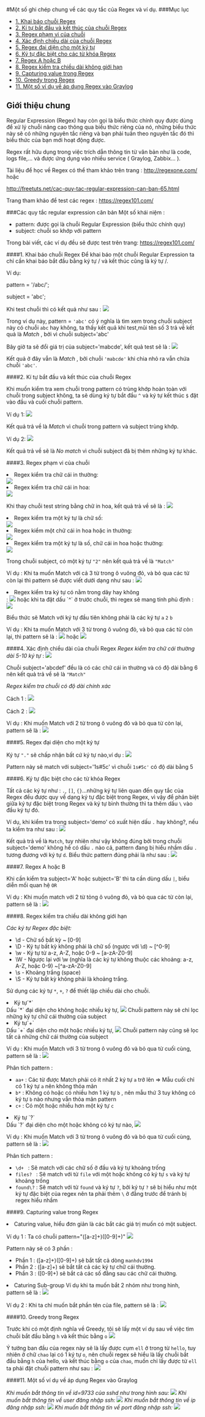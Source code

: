 #Một số ghi chép chung về các quy tắc của Regex và ví dụ.
###Mục lục
 - [1. Khai báo chuỗi Regex](#1)
 - [2. Kí tự bắt đầu và kết thúc của chuỗi Regex](#2)
 - [3. Regex phạm vi của chuỗi](#3)
 - [4. Xác định chiều dài của chuỗi Regex](#4)
 - [5. Regex đại diện cho một ký tự](#5)
 - [6. Ký tự đặc biệt cho các từ khóa Regex](#6)
 - [7. Regex A hoặc B](#7)
 - [8.  Regex kiểm tra chiều dài không giới hạn](#8)
 - [9. Capturing value trong Regex](#9)
 - [10. Greedy trong Regex](#10)
 - [11. Một số ví dụ về áp dụng Regex vào Graylog](#11)
## Giới thiệu chung
Regular Expression (Regex) hay còn gọi là biểu thức chính quy được dùng để xử lý chuỗi nâng cao thông qua biểu thức riêng của nó, những biểu thức này sẽ có những nguyên tắc riêng và bạn phải tuân theo nguyên tắc đó thì biểu thức của bạn mới hoạt động được. 

Regex rất hữu dụng trong việc trích dẫn thông tin từ văn bản như là code, logs file,... và được ứng dụng
vào nhiều service ( Graylog, Zabbix... ).

Tài liệu để học về Regex có thể tham khảo trên trang : http://regexone.com/ hoặc

http://freetuts.net/cac-quy-tac-regular-expression-can-ban-65.html

Trang tham khảo để test các regex : https://regex101.com/ 

###Các quy tắc regular expression căn bản
 Một số khái niệm : 
 -  pattern: được gọi là chuỗi Regular Expression (biểu thức chính quy)
 -  subject: chuỗi so khớp với pattern
 
 Trong bài viết, các ví dụ đều sẽ được test trên trang: https://regex101.com/ 

<a name="1"></a>
####1. Khai báo chuỗi Regex
 Để khai báo một chuỗi Regular Expression ta chỉ cần khai báo bắt đầu bằng ký tự / và kết thúc cũng là ký tự /.
 
 Ví dụ: 
 
pattern = '/abc/';
 
subject = 'abc';

Khi test chuỗi thì có kết quả như sau : <img src="http://i.imgur.com/UImXGkP.png">

Trong ví dụ này, pattern = `'abc'` có ý nghĩa là tìm xem trong chuỗi subject này có chuỗi `abc` hay không, ta thấy kết quả khi test,mũi tên số 3 trả về kết quả là *Match* , bởi vì chuỗi subject='abc'

Bây giờ ta sẽ đổi giá trị của subject='mabcde', kết quả test sẽ là : <img src="http://i.imgur.com/r28t9ZS.png">

Kết quả ở đây vẫn là *Match* , bởi chuỗi `'mabcde'` khi chia nhỏ ra vẫn chứa chuỗi `'abc'`.

<a name="2"></a>
####2. Kí tự bắt đầu và kết thúc của chuỗi Regex

Khi muốn kiểm tra xem chuỗi trong pattern có trùng khớp hoàn toàn với chuỗi trong subject không, ta sẽ dùng ký tự bắt đầu `^` và ký tự kết thúc `$` đặt vào đầu và cuối chuỗi pattern.

Ví dụ 1: <img src="http://i.imgur.com/TwadzCF.png">

Kết quả trả về là *Match* vì chuỗi trong pattern và subject trùng khớp. 

Ví dụ 2: <img src="http://i.imgur.com/ZL9AAYO.png">

Kết quả trả về sẽ là *No match* vì chuỗi subject đã bị thêm những ký tự khác.

<a name="3"></a>
####3. Regex phạm vi của chuỗi

  <li>Regex kiểm tra chữ cái in thường:</li> <img src="http://i.imgur.com/mk29XdZ.png">
  
  <li>Regex kiểm tra chữ cái in hoa:</li> <img src="http://i.imgur.com/exTIDyY.png">
  
   Khi thay chuỗi test string bằng chữ in hoa, kết quả trả về sẽ là : <img src="http://i.imgur.com/exTIDyY.png">
  
  <li>Regex kiểm tra một ký tự là chữ số: </li> <img src="http://i.imgur.com/80g4xwk.png">
  
  <li>Regex kiểm một chữ cái in hoa hoặc in thường:</li>  <img src="http://i.imgur.com/ERwSx6S.png">
  
  <li>Regex kiểm tra một ký tự là số, chữ cái in hoa hoặc thường:</li>  <img src="http://i.imgur.com/nKhBbUn.png">
  
  Trong chuỗi subject, có một ký tự `"2"` nên kết quả trả về là `"Match"`
  
  Ví dụ : Khi ta muốn Match với cả 3 từ trong ô vuông đỏ, và bỏ qua các từ còn lại thì pattern sẽ được viết dưới dạng như sau : <img src="http://i.imgur.com/yne1i6K.png">
  
   <li>Regex kiểm tra ký tự có nằm trong dãy hay không</li> : <img src="http://i.imgur.com/DhkxgNN.png">
   hoặc khi ta đặt dấu `^` ở trước chuỗi, thì regex sẽ mang tính phủ định : <img src="http://i.imgur.com/MniYaOZ.png">
   
   Biểu thức sẽ Match với ký tự đầu tiên không phải là các ký tự `a` `2` `b`
   
  Ví dụ : Khi ta muốn Match với 3 từ trong ô vuông đỏ, và bỏ qua các từ còn lại, thì pattern sẽ là : <img src="http://i.imgur.com/0XHuq2y.png"> hoặc <img src="http://i.imgur.com/rtI25iB.png">
 
<a name="4"></a> 
####4. Xác định chiều dài của chuỗi Regex
 *Regex kiểm tra chữ cái thường dài 5-10 ký tự* : <img src="http://i.imgur.com/fSr3fBF.png">
 
 Chuỗi subject='abcdef' đều là có các chữ cái in thường và có độ dài bằng 6 nên kết quả trả về sẽ là `"Match"`
 
 *Regex kiểm tra chuỗi có độ dài chính xác*
 
 Cách 1 : <img src="http://i.imgur.com/cWVfGSN.png">
 
 Cách 2 : <img src="http://i.imgur.com/dNTPmEy.png">
 
 Ví dụ : Khi muốn Match với 2 từ trong ô vuông đỏ và bỏ qua từ còn lại, pattern sẽ là : <img src="http://i.imgur.com/IV97Kss.png">

<a name="5"></a>
####5. Regex đại diện cho một ký tự

Ký tự `"."` sẽ chấp nhận bất cứ ký tự nào,ví dụ : <img src="http://i.imgur.com/gGczvju.png">

Pattern này sẽ match với subject='1s#5c' vì chuỗi `1s#5c'` có độ dài bằng 5

<a name="6"></a>
####6. Ký tự đặc biệt cho các từ khóa Regex

Tất cả các ký tự như : `.`, `[]`, `{}`...những ký tự liên quan đến quy tắc của Regex đều được quy về dạng ký tự đặc biệt trong Regex, vì vậy để phân biệt giữa ký tự đặc biệt trong Regex và ký tự bình thường thì ta thêm dấu `\` vào đầu ký tự đó.

Ví dụ, khi kiểm tra trong subject='demo' có xuất hiện dấu `.` hay không?, nếu ta kiểm tra như sau : <img src="http://i.imgur.com/MeVYA6f.png">

Kết quả trả về là `Match`, tuy nhiên như vậy không đúng bởi trong chuỗi subject='demo' không hề có dấu `.` nào cả, pattern đang bị hiểu nhầm dấu `.` tương đương với ký tự `d`. Biểu thức pattern đúng phải là như sau : <img src="http://i.imgur.com/vCtVAHB.png">

<a name="7"></a>
####7. Regex A hoặc B

Khi cần kiểm tra subject='A' hoặc subject='B' thì ta cần dùng dấu `|`, biểu diễn mối quan hệ `OR`

Ví dụ : Khi muốn match với 2 từ tỏng ô vuông đỏ, và bỏ qua các từ còn lại, pattern sẽ là : <img src="http://i.imgur.com/BrGwkeR.png">

<a name="8"></a>
####8.  Regex kiểm tra chiều dài không giới hạn

*Các ký tự Regex đặc biệt:*

 - \d - Chữ số bất kỳ ~ [0-9]
 - \D - Ký tự bất kỳ không phải là chữ số (ngược với \d) ~ [^0-9]
 - \w - Ký tự từ a-z, A-Z, hoặc 0-9 ~ [a-zA-Z0-9]
 - \W - Ngược lại với \w (nghĩa là các ký tự không thuộc các khoảng: a-z, A-Z, hoặc 0-9) ~[^a-zA-Z0-9]
 - \s - Khoảng trắng (space)
 - \S - Ký tự bất kỳ không phải là khoảng trắng.

Sử dụng các ký tự `*`, `+`, `?` để thiết lập chiều dài cho chuỗi.

<li>Ký tự`*`</li>
Dấu `*` đại diện cho không hoặc nhiều ký tự, <img src="http://i.imgur.com/zOc8llE.png">
Chuỗi pattern này sẽ chỉ lọc những ký tự chữ cái thường của subject
<li>Ký tự`+`</li>
Dấu `+` đại diện cho một hoặc nhiều ký tự, <img src="http://i.imgur.com/kT46NnL.png">
Chuỗi pattern này cũng sẽ lọc tất cả những chữ cái thường của subject

Ví dụ : Khi muốn Match với 3 từ trong ô vuông đỏ và bỏ qua từ cuối cùng, pattern sẽ là : <img src="http://i.imgur.com/IhDbpPy.png">

Phân tích pattern : 
 - `aa+` : Các từ được Match phải có ít nhất 2 ký tự `a` trở lên => Mẫu cuối chỉ có 1 ký tự `a` nên không thỏa mãn
 - `b*`  : Không có hoặc có nhiều hơn 1 ký tự `b` , nên mẫu thứ 3 tuy không có ký tự `b` nào nhưng vẫn thỏa mãn pattern
 - `c+`  : Có một hoặc nhiều hơn một ký tự `c`
<li>Ký tự `?` </li>
Dấu `?` đại diện cho một hoặc không có ký tự nào, <img src="http://i.imgur.com/Ri9zWZk.png">

Ví dụ : Khi muốn Match với 3 từ trong ô vuông đỏ và bỏ qua từ cuối cùng, pattern sẽ là : <img src="http://i.imgur.com/BjODc7m.png">

Phân tích pattern : 
 - `\d+ `    : Sẽ match với các chữ số ở đầu và ký tự khoảng trống ` `
 - `files? ` : Sẽ match với từ `file` với một hoặc không có ký tự `s` và ký tự khoảng trống ` `
 - `found\?`  : Sẽ match với từ `found` và ký tự `?`, bởi ký tự `?` sẽ bị hiểu như một ký tự đặc biệt của regex nên ta phải thêm `\` ở đằng trước để tránh bị regex hiểu nhầm

<a name="9"></a>
####9. Capturing value trong Regex

<li>Caturing value, hiểu đơn giản là các bắt các giá trị muốn có một subject.</li>

Ví dụ 1 : Ta có chuỗi pattern="([a-z]+)([0-9]+)" 
<img src="http://i.imgur.com/8JB7spj.png"> 

Pattern này sẽ có 3 phần : 
 - Phần 1 : ([a-z]+)([0-9]+) sẽ bắt tất cả dòng `manhdv1994`
 - Phần 2 : ([a-z]+) sẽ bắt tất cả các ký tự chữ cái thường.
 - Phần 3 : ([0-9]+) sẽ bắt cả các số đằng sau các chữ cái thường.
 <li> Caturing Sub-group 
Ví dụ khi ta muốn bắt 2 nhóm như trong hình, pattern sẽ là : <img src="http://i.imgur.com/ZWlxqcY.png">
 
Ví dụ 2 : Khi ta chỉ muốn bắt phần tên của file, pattern sẽ là : <img src="http://i.imgur.com/thIxT7B.png">

<a name="10"></a>
####10. Greedy trong Regex

Trước khi có một định nghĩa về Greedy, tôi sẽ lấy một ví dụ sau về việc tìm chuỗi bắt đầu bằng `h` và kết thúc bằng `o`
<img src="http://i.imgur.com/akD4IWH.png">

Ý tưởng ban đầu của regex này sẽ là lấy được cụm `ell` ở trong từ `hello`, tuy nhiên ở chữ `chao` lại có 1 ký tự `o`, nên chuỗi regex sẽ hiểu là lấy chuỗi bắt đầu bằng `h` của hello, và kết thúc bằng `o` của `chao`, muốn chỉ lấy được từ `ell` ta phải đặt chuỗi pattern như sau : <img src="http://i.imgur.com/gmYBPdD.png">

<a name="11"></a>
####11. Một số ví dụ về áp dụng Regex vào Graylog

*Khi muốn bắt thông tin về id=9733 của sshd như trong hình sau:*
<img src="http://i.imgur.com/ULLQiN8.png">
*Khi muốn bắt thông tin về user đăng nhập ssh:*
<img src="http://i.imgur.com/6iPV4cP.png">
*Khi muốn bắt thông tin về ip đăng nhập ssh:*
<img src="http://i.imgur.com/8CxpG5e.png">
*Khi muốn bắt thông tin về port đăng nhập ssh:*
<img src="http://i.imgur.com/6S5xDgQ.png">

